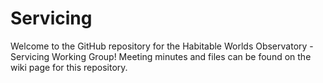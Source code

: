 # Servicing

Welcome to the GitHub repository for the Habitable Worlds Observatory - Servicing Working Group!
Meeting minutes and files can be found on the wiki page for this repository.
